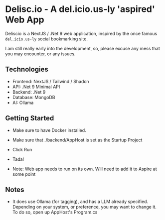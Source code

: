 # Delisc.io - A del.icio.us-ly 'aspired' Web App

Deliscio is a NextJS / .Net 9 web application, inspired by the once famous `del.icio.us-ly` social bookmarking site.

I am still really early into the development, so, please excuse any mess that you may encounter, or any issues.

## Technologies
- Frontend: NextJS / Tailwind / Shadcn
- API: .Net 9 Minimal API
- Backend: .Net 9
- Database: MongoDB
- AI: Ollama


## Getting Started
- Make sure to have Docker installed.
- Make sure that ./backend/AppHost is set as the Startup Project
- Click Run
- Tada!

- Note: Web app needs to run on its own. Will need to add it to Aspire at some point

## Notes
- It does use Ollama (for tagging), and has a LLM already specified. 
  Depending on your system, or preference, you may want to change it. 
  To do so, open up AppHost's Program.cs



